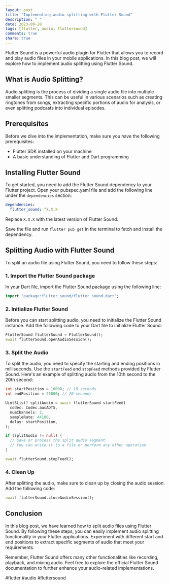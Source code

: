 ```yaml
---
layout: post
title: "Implementing audio splitting with Flutter Sound"
description: " "
date: 2023-09-28
tags: [flutter, audio, fluttersound]
comments: true
share: true
---
```


Flutter Sound is a powerful audio plugin for Flutter that allows you to record and play audio files in your mobile applications. In this blog post, we will explore how to implement audio splitting using Flutter Sound.

## What is Audio Splitting?

Audio splitting is the process of dividing a single audio file into multiple smaller segments. This can be useful in various scenarios such as creating ringtones from songs, extracting specific portions of audio for analysis, or even splitting podcasts into individual episodes.

## Prerequisites

Before we dive into the implementation, make sure you have the following prerequisites:

- Flutter SDK installed on your machine
- A basic understanding of Flutter and Dart programming

## Installing Flutter Sound

To get started, you need to add the Flutter Sound dependency to your Flutter project. Open your pubspec.yaml file and add the following line under the `dependencies` section:

```yaml
dependencies:
  flutter_sound: ^X.X.X
```

Replace `X.X.X` with the latest version of Flutter Sound.

Save the file and run `flutter pub get` in the terminal to fetch and install the dependency.

## Splitting Audio with Flutter Sound

To split an audio file using Flutter Sound, you need to follow these steps:

### 1. Import the Flutter Sound package

In your Dart file, import the Flutter Sound package using the following line:

```dart
import 'package:flutter_sound/flutter_sound.dart';
```

### 2. Initialize Flutter Sound

Before you can start splitting audio, you need to initialize the Flutter Sound instance. Add the following code to your Dart file to initialize Flutter Sound:

```dart
FlutterSound flutterSound = FlutterSound();
await flutterSound.openAudioSession();
```

### 3. Split the Audio

To split the audio, you need to specify the starting and ending positions in milliseconds. Use the `startFeed` and `stopFeed` methods provided by Flutter Sound. Here's an example of splitting audio from the 10th second to the 20th second:

```dart
int startPosition = 10000; // 10 seconds
int endPosition = 20000; // 20 seconds

Uint8List? splitAudio = await flutterSound.startFeed(
  codec: Codec.aacADTS,
  numChannels: 2,
  sampleRate: 44100,
  delay: startPosition,
);

if (splitAudio != null) {
  // Save or process the split audio segment
  // You can write it to a file or perform any other operation
}

await flutterSound.stopFeed();
```

### 4. Clean Up

After splitting the audio, make sure to clean up by closing the audio session. Add the following code:

```dart
await flutterSound.closeAudioSession();
```

## Conclusion

In this blog post, we have learned how to split audio files using Flutter Sound. By following these steps, you can easily implement audio splitting functionality in your Flutter applications. Experiment with different start and end positions to extract specific segments of audio that meet your requirements.

Remember, Flutter Sound offers many other functionalities like recording, playback, and mixing audio. Feel free to explore the official Flutter Sound documentation to further enhance your audio-related implementations.

#flutter #audio #fluttersound